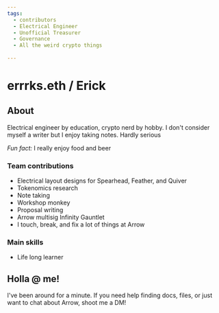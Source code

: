 ```yaml
---
tags:
  - contributors
  - Electrical Engineer
  - Unofficial Treasurer  
  - Governance 
  - All the weird crypto things
  
---
```


# errrks.eth / Erick 

## About

Electrical engineer by education, crypto nerd by hobby. I don't consider myself a writer but I enjoy taking notes. Hardly serious

*Fun fact:* I really enjoy food and beer 

### Team contributions

* Electrical layout designs for Spearhead, Feather, and Quiver
* Tokenomics research 
* Note taking
* Workshop monkey 
* Proposal writing 
* Arrow multisig Infinity Gauntlet
* I touch, break, and fix a lot of things at Arrow 

### Main skills

* Life long learner 

## Holla @ me!

I've been around for a minute. If you need help finding docs, files, or just want to chat about Arrow, shoot me a DM!
